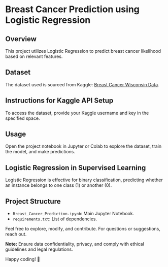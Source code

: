 # Breast Cancer Prediction using Logistic Regression

## Overview
This project utilizes Logistic Regression to predict breast cancer likelihood based on relevant features.

## Dataset
The dataset used is sourced from Kaggle: [Breast Cancer Wisconsin Data](https://www.kaggle.com/uciml/breast-cancer-wisconsin-data).

## Instructions for Kaggle API Setup
To access the dataset, provide your Kaggle username and key in the specified space.

## Usage
Open the project notebook in Jupyter or Colab to explore the dataset, train the model, and make predictions.

## Logistic Regression in Supervised Learning
Logistic Regression is effective for binary classification, predicting whether an instance belongs to one class (1) or another (0).

## Project Structure
- `Breast_Cancer_Prediction.ipynb`: Main Jupyter Notebook.
- `requirements.txt`: List of dependencies.

Feel free to explore, modify, and contribute. For questions or suggestions, reach out.

**Note:** Ensure data confidentiality, privacy, and comply with ethical guidelines and legal regulations.

Happy coding! 🚀
